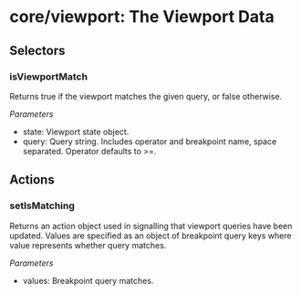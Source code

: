 # **core/viewport**: The Viewport Data

## Selectors

### isViewportMatch

Returns true if the viewport matches the given query, or false otherwise.

*Parameters*

 * state: Viewport state object.
 * query: Query string. Includes operator and breakpoint name,
                      space separated. Operator defaults to >=.

## Actions

### setIsMatching

Returns an action object used in signalling that viewport queries have been
updated. Values are specified as an object of breakpoint query keys where
value represents whether query matches.

*Parameters*

 * values: Breakpoint query matches.